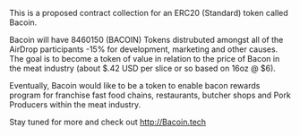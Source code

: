 This is a proposed contract collection for an ERC20 (Standard) token called Bacoin.

Bacoin will have 8460150 (BACOIN) Tokens distrubuted amongst all of the AirDrop participants -15% for development, marketing and other causes. The goal is to become a token of value in relation to the price of Bacon in the meat industry (about $.42 USD per slice or so based on 16oz @ $6).

Eventually, Bacoin would like to be a token to enable bacon rewards program for franchise fast food chains, restaurants, butcher shops and Pork Producers within the meat industry.

Stay tuned for more and check out http://Bacoin.tech